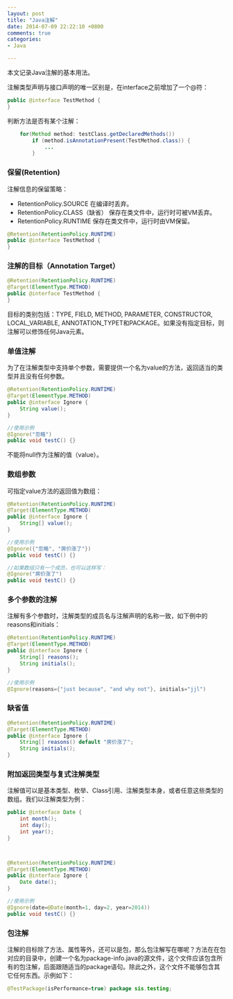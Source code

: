 ```yaml
---
layout: post
title: "Java注解"
date: 2014-07-09 22:22:10 +0800
comments: true
categories: 
- Java

---
```


本文记录Java注解的基本用法。

<!--more-->

注解类型声明与接口声明的唯一区别是，在interface之前增加了一个@符：

```java
public @interface TestMethod {
}
```

判断方法是否有某个注解：

```java
	for(Method method: testClass.getDeclaredMethods())
		if (method.isAnnotationPresent(TestMethod.class)) {
			...
		}			
```

### 保留(Retention)

注解信息的保留策略：

* RetentionPolicy.SOURCE 在编译时丢弃。
* RetentionPolicy.CLASS（缺省） 保存在类文件中，运行时可被VM丢弃。
* RetentionPolicy.RUNTIME 保存在类文件中，运行时由VM保留。

```java
@Retention(RetentionPolicy.RUNTIME)
public @interface TestMethod {
}
```

### 注解的目标（Annotation Target）

```java
@Retention(RetentionPolicy.RUNTIME)
@Target(ElementType.METHOD)
public @interface TestMethod {
}
```

目标的类别包括：TYPE, FIELD, METHOD, PARAMETER, CONSTRUCTOR, LOCAL_VARIABLE, ANNOTATION_TYPET和PACKAGE。如果没有指定目标，则注解可以修饰任何Java元素。

### 单值注解

为了在注解类型中支持单个参数，需要提供一个名为value的方法，返回适当的类型并且没有任何参数。

```java
@Retention(RetentionPolicy.RUNTIME)
@Target(ElementType.METHOD)
public @interface Ignore {
	String value();
}

//使用示例
@Ignore("忽略")
public void testC() {}
```

不能将null作为注解的值（value）。

### 数组参数

可指定value方法的返回值为数组：

```java
@Retention(RetentionPolicy.RUNTIME)
@Target(ElementType.METHOD)
public @interface Ignore {
	String[] value();
}

//使用示例
@Ignore({"忽略", "房价涨了"})
public void testC() {}

//如果数组只有一个成员，也可以这样写：
@Ignore("房价涨了")
public void testC() {}
```

### 多个参数的注解

注解有多个参数时，注解类型的成员名与注解声明的名称一致，如下例中的reasons和initials：

```java
@Retention(RetentionPolicy.RUNTIME)
@Target(ElementType.METHOD)
public @interface Ignore {
	String[] reasons();
	String initials();
}

//使用示例
@Ignore(reasons={"just because", "and why not"}, initials="jjl")
```

### 缺省值

```java
@Retention(RetentionPolicy.RUNTIME)
@Target(ElementType.METHOD)
public @interface Ignore {
	String[] reasons() default "房价涨了";
	String initials();
}
```

### 附加返回类型与复式注解类型

注解值可以是基本类型、枚举、Class引用、注解类型本身，或者任意这些类型的数组。我们以注解类型为例：

```java
public @interface Date {
	int month();
	int day();
	int year();
}



@Retention(RetentionPolicy.RUNTIME)
@Target(ElementType.METHOD)
public @interface Ignore {
	Date date();
}

//使用示例
@Ignore(date=@Date(month=1, day=2, year=2014))
public void testC() {}
```

### 包注解

注解的目标除了方法、属性等外，还可以是包，那么包注解写在哪呢？方法在在包对应的目录中，创建一个名为package-info.java的源文件，这个文件应该包含所有的包注解，后面跟随适当的package语句。除此之外，这个文件不能够包含其它任何东西。示例如下：

```java
@TestPackage(isPerformance=true) package sis.testing;
```


